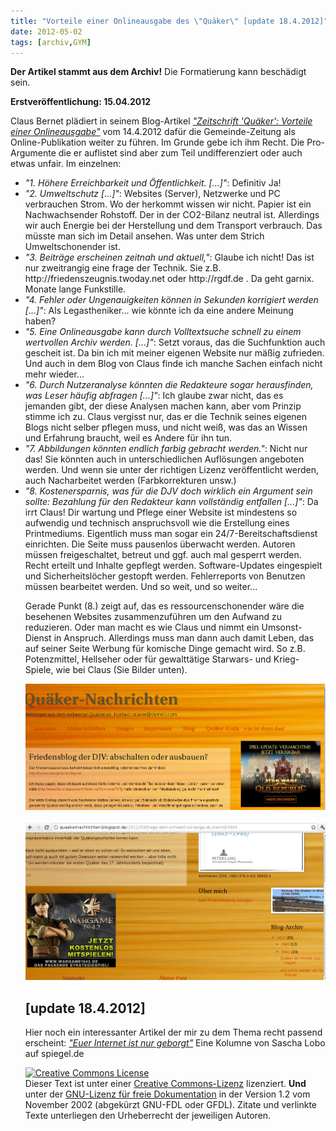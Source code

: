 ```yaml
---
title: "Vorteile einer Onlineausgabe des \"Quäker\" [update 18.4.2012]"
date: 2012-05-02
tags: [archiv,GYM]
---
```

**Der Artikel stammt aus dem Archiv!** Die Formatierung kann beschädigt sein.

**Erstveröffentlichung: 15.04.2012**

Claus Bernet plädiert in seinem Blog-Artikel <i><a href="http://quaekernachrichten.blogspot.de/2012/04/zeitschrift-quaker-vorteile-einer.html#more">"Zeitschrift 'Quäker': Vorteile einer Onlineausgabe"</a></i> vom 14.4.2012 dafür die Gemeinde-Zeitung als Online-Publikation weiter zu führen. Im Grunde gebe ich ihm Recht. Die Pro-Argumente die er auflistet sind aber zum Teil undifferenziert oder auch etwas unfair. Im einzelnen:
<!--break-->
<ul>
  <li><i>"1. Höhere Erreichbarkeit und Öffentlichkeit. [...]"</i>: Definitiv Ja!
  </li>
  <li><i>"2. Umweltschutz [...]"</i>: Websites (Server), Netzwerke und PC verbrauchen Strom. Wo der herkommt wissen wir nicht. Papier ist ein Nachwachsender Rohstoff. Der in der CO2-Bilanz neutral ist. Allerdings wir auch Energie bei der Herstellung und dem Transport verbrauch. Das müsste man sich im Detail ansehen. Was unter dem Strich Umweltschonender ist.
  </li>
  <li><i>"3. Beiträge erscheinen zeitnah und aktuell,"</i>: Glaube ich nicht! Das ist nur zweitrangig eine frage der Technik. Sie z.B. http://friedenszeugnis.twoday.net oder http://rgdf.de . Da geht garnix. Monate lange Funkstille. 
  </li>
  <li><i>"4. Fehler oder Ungenauigkeiten können in Sekunden korrigiert werden [...]"</i>: Als Legastheniker... wie könnte ich da eine andere Meinung haben?
  </li>
  <li><i>"5. Eine Onlineausgabe kann durch Volltextsuche schnell zu einem wertvollen Archiv werden. [...]"</i>: Setzt voraus, das die Suchfunktion auch gescheit ist. Da bin ich mit meiner eigenen Website nur mäßig zufrieden. Und auch in dem Blog von Claus finde ich manche Sachen einfach nicht mehr wieder...
  </li>
  <li><i>"6. Durch Nutzeranalyse könnten die Redakteure sogar herausfinden, was Leser häufig abfragen [...]"</i>: Ich glaube zwar nicht, das es jemanden gibt, der diese Analysen machen kann, aber vom Prinzip stimme ich zu. Claus vergisst nur, das er die Technik seines eigenen Blogs nicht selber pflegen muss, und nicht weiß, was das an Wissen und Erfahrung braucht, weil es Andere für ihn tun.
  </li>
  <li><i>"7. Abbildungen könnten endlich farbig gebracht werden."</i>: Nicht nur das! Sie könnten auch in unterschiedlichen Auflösungen angeboten werden. Und wenn sie unter der richtigen Lizenz veröffentlicht werden, auch Nacharbeitet werden (Farbkorrekturen unsw.)
  </li>
  <li><i>"8. Kostenersparnis, was für die DJV doch wirklich ein Argument sein sollte: Bezahlung für den Redakteur kann vollständig entfallen [...]"</i>: Da irrt Claus! Dir wartung und Pflege einer Website ist mindestens so aufwendig und technisch anspruchsvoll wie die Erstellung eines Printmediums. Eigentlich muss man sogar ein 24/7-Bereitschaftsdienst einrichten. Die Seite muss pausenlos überwacht werden. Autoren müssen freigeschaltet, betreut und ggf. auch mal gesperrt werden. Recht erteilt und Inhalte gepflegt werden. Software-Updates eingespielt und Sicherheitslöcher gestopft werden. Fehlerreports von Benutzen müssen bearbeitet werden. Und so weit, und so weiter... 
  </li>

Gerade Punkt (8.) zeigt auf, das es ressourcenschonender wäre die besehenen Websites zusammenzuführen um den Aufwand zu reduzieren. Oder man macht es wie Claus und nimmt ein Umsonst-Dienst in Anspruch. Allerdings muss man dann auch damit Leben, das auf seiner Seite Werbung für komische Dinge gemacht wird. So z.B. Potenzmittel, Hellseher oder für gewalttätige Starwars- und Krieg-Spiele, wie bei Claus (Sie Bilder unten).
<br>


![starwars.png](starwars.png)
<br>
<br>
![wargame-1942.png](wargame-1942.png)
<br>
## [update 18.4.2012] ##

Hier noch ein interessanter Artikel der mir zu dem Thema recht passend erscheint: <a href="http://www.spiegel.de/netzwelt/web/0,1518,827995,00.html"><i>"Euer Internet ist nur geborgt"</i></a> Eine Kolumne von Sascha Lobo auf spiegel.de



<a rel="license" href="http://creativecommons.org/licenses/by-sa/3.0/de/"><img alt="Creative Commons License" style="border-width: 0pt;" src="http://i.creativecommons.org/l/by-sa/3.0/de/88x31.png" /></a><br />
Dieser <span xmlns:dc="http://purl.org/dc/elements/1.1/" href="http://purl.org/dc/dcmitype/Text" rel="dc:type">Text</span> ist unter einer <a rel="license" href="http://creativecommons.org/licenses/by-sa/3.0/de/">Creative Commons-Lizenz</a> lizenziert. **Und** unter der <a href="http://de.wikipedia.org/wiki/GFDL">GNU-Lizenz f&uuml;r freie Dokumentation</a> in der Version 1.2 vom November 2002 (abgek&uuml;rzt GNU-FDL oder GFDL). Zitate und verlinkte Texte unterliegen den Urheberrecht der jeweiligen Autoren.
